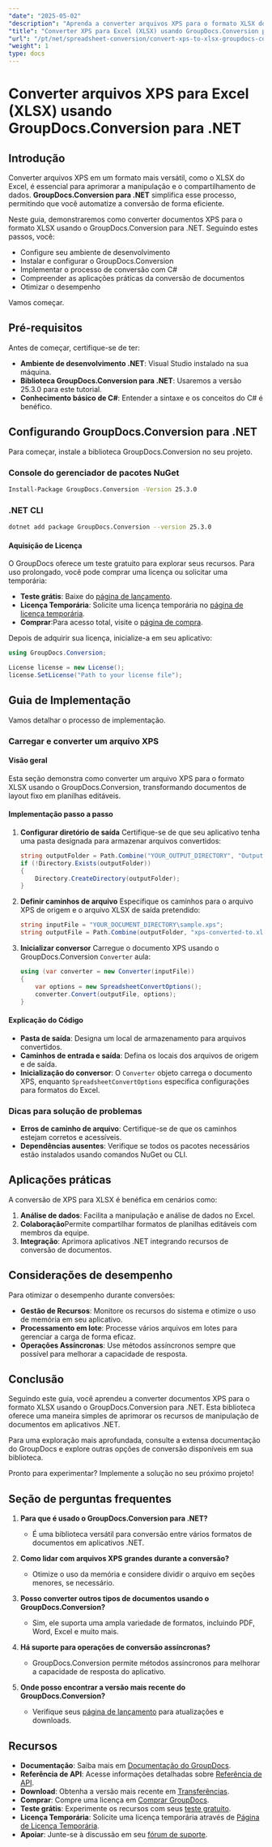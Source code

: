 ```yaml
---
"date": "2025-05-02"
"description": "Aprenda a converter arquivos XPS para o formato XLSX do Excel usando o GroupDocs.Conversion para .NET. Siga este guia passo a passo para agilizar seu processo de conversão de documentos."
"title": "Converter XPS para Excel (XLSX) usando GroupDocs.Conversion para .NET - Um guia completo"
"url": "/pt/net/spreadsheet-conversion/convert-xps-to-xlsx-groupdocs-conversion-net/"
"weight": 1
type: docs
---
```

# Converter arquivos XPS para Excel (XLSX) usando GroupDocs.Conversion para .NET

## Introdução

Converter arquivos XPS em um formato mais versátil, como o XLSX do Excel, é essencial para aprimorar a manipulação e o compartilhamento de dados. **GroupDocs.Conversion para .NET** simplifica esse processo, permitindo que você automatize a conversão de forma eficiente.

Neste guia, demonstraremos como converter documentos XPS para o formato XLSX usando o GroupDocs.Conversion para .NET. Seguindo estes passos, você:
- Configure seu ambiente de desenvolvimento
- Instalar e configurar o GroupDocs.Conversion
- Implementar o processo de conversão com C#
- Compreender as aplicações práticas da conversão de documentos
- Otimizar o desempenho

Vamos começar.

## Pré-requisitos
Antes de começar, certifique-se de ter:

- **Ambiente de desenvolvimento .NET**: Visual Studio instalado na sua máquina.
- **Biblioteca GroupDocs.Conversion para .NET**: Usaremos a versão 25.3.0 para este tutorial.
- **Conhecimento básico de C#**: Entender a sintaxe e os conceitos do C# é benéfico.

## Configurando GroupDocs.Conversion para .NET
Para começar, instale a biblioteca GroupDocs.Conversion no seu projeto.

### Console do gerenciador de pacotes NuGet
```bash
Install-Package GroupDocs.Conversion -Version 25.3.0
```

### .NET CLI
```bash
dotnet add package GroupDocs.Conversion --version 25.3.0
```

#### Aquisição de Licença
O GroupDocs oferece um teste gratuito para explorar seus recursos. Para uso prolongado, você pode comprar uma licença ou solicitar uma temporária:
- **Teste grátis**: Baixe do [página de lançamento](https://releases.groupdocs.com/conversion/net/).
- **Licença Temporária**: Solicite uma licença temporária no [página de licença temporária](https://purchase.groupdocs.com/temporary-license/).
- **Comprar**:Para acesso total, visite o [página de compra](https://purchase.groupdocs.com/buy).

Depois de adquirir sua licença, inicialize-a em seu aplicativo:

```csharp
using GroupDocs.Conversion;

License license = new License();
license.SetLicense("Path to your license file");
```

## Guia de Implementação
Vamos detalhar o processo de implementação.

### Carregar e converter um arquivo XPS
#### Visão geral
Esta seção demonstra como converter um arquivo XPS para o formato XLSX usando o GroupDocs.Conversion, transformando documentos de layout fixo em planilhas editáveis.

#### Implementação passo a passo
1. **Configurar diretório de saída**
   Certifique-se de que seu aplicativo tenha uma pasta designada para armazenar arquivos convertidos:
   
   ```csharp
   string outputFolder = Path.Combine("YOUR_OUTPUT_DIRECTORY", "Output");
   if (!Directory.Exists(outputFolder))
   {
       Directory.CreateDirectory(outputFolder);
   }
   ```
   
2. **Definir caminhos de arquivo**
   Especifique os caminhos para o arquivo XPS de origem e o arquivo XLSX de saída pretendido:
   
   ```csharp
   string inputFile = "YOUR_DOCUMENT_DIRECTORY\sample.xps";
   string outputFile = Path.Combine(outputFolder, "xps-converted-to.xlsx");
   ```

3. **Inicializar conversor**
   Carregue o documento XPS usando o GroupDocs.Conversion `Converter` aula:
   
   ```csharp
   using (var converter = new Converter(inputFile))
   {
       var options = new SpreadsheetConvertOptions();
       converter.Convert(outputFile, options);
   }
   ```

#### Explicação do Código
- **Pasta de saída**: Designa um local de armazenamento para arquivos convertidos.
- **Caminhos de entrada e saída**: Defina os locais dos arquivos de origem e de saída.
- **Inicialização do conversor**: O `Converter` objeto carrega o documento XPS, enquanto `SpreadsheetConvertOptions` especifica configurações para formatos do Excel.

### Dicas para solução de problemas
- **Erros de caminho de arquivo**: Certifique-se de que os caminhos estejam corretos e acessíveis.
- **Dependências ausentes**: Verifique se todos os pacotes necessários estão instalados usando comandos NuGet ou CLI.

## Aplicações práticas
A conversão de XPS para XLSX é benéfica em cenários como:
1. **Análise de dados**: Facilita a manipulação e análise de dados no Excel.
2. **Colaboração**Permite compartilhar formatos de planilhas editáveis com membros da equipe.
3. **Integração**: Aprimora aplicativos .NET integrando recursos de conversão de documentos.

## Considerações de desempenho
Para otimizar o desempenho durante conversões:
- **Gestão de Recursos**: Monitore os recursos do sistema e otimize o uso de memória em seu aplicativo.
- **Processamento em lote**: Processe vários arquivos em lotes para gerenciar a carga de forma eficaz.
- **Operações Assíncronas**: Use métodos assíncronos sempre que possível para melhorar a capacidade de resposta.

## Conclusão
Seguindo este guia, você aprendeu a converter documentos XPS para o formato XLSX usando o GroupDocs.Conversion para .NET. Esta biblioteca oferece uma maneira simples de aprimorar os recursos de manipulação de documentos em aplicativos .NET.

Para uma exploração mais aprofundada, consulte a extensa documentação do GroupDocs e explore outras opções de conversão disponíveis em sua biblioteca.

Pronto para experimentar? Implemente a solução no seu próximo projeto!

## Seção de perguntas frequentes
1. **Para que é usado o GroupDocs.Conversion para .NET?**
   - É uma biblioteca versátil para conversão entre vários formatos de documentos em aplicativos .NET.

2. **Como lidar com arquivos XPS grandes durante a conversão?**
   - Otimize o uso da memória e considere dividir o arquivo em seções menores, se necessário.

3. **Posso converter outros tipos de documentos usando o GroupDocs.Conversion?**
   - Sim, ele suporta uma ampla variedade de formatos, incluindo PDF, Word, Excel e muito mais.

4. **Há suporte para operações de conversão assíncronas?**
   - GroupDocs.Conversion permite métodos assíncronos para melhorar a capacidade de resposta do aplicativo.

5. **Onde posso encontrar a versão mais recente do GroupDocs.Conversion?**
   - Verifique seus [página de lançamento](https://releases.groupdocs.com/conversion/net/) para atualizações e downloads.

## Recursos
- **Documentação**: Saiba mais em [Documentação do GroupDocs](https://docs.groupdocs.com/conversion/net/).
- **Referência de API**: Acesse informações detalhadas sobre [Referência de API](https://reference.groupdocs.com/conversion/net/).
- **Download**: Obtenha a versão mais recente em [Transferências](https://releases.groupdocs.com/conversion/net/).
- **Comprar**: Compre uma licença em [Comprar GroupDocs](https://purchase.groupdocs.com/buy).
- **Teste grátis**: Experimente os recursos com seus [teste gratuito](https://releases.groupdocs.com/conversion/net/).
- **Licença Temporária**: Solicite uma licença temporária através de [Página de Licença Temporária](https://purchase.groupdocs.com/temporary-license/).
- **Apoiar**: Junte-se à discussão em seu [fórum de suporte](https://forum.groupdocs.com/c/conversion/10).